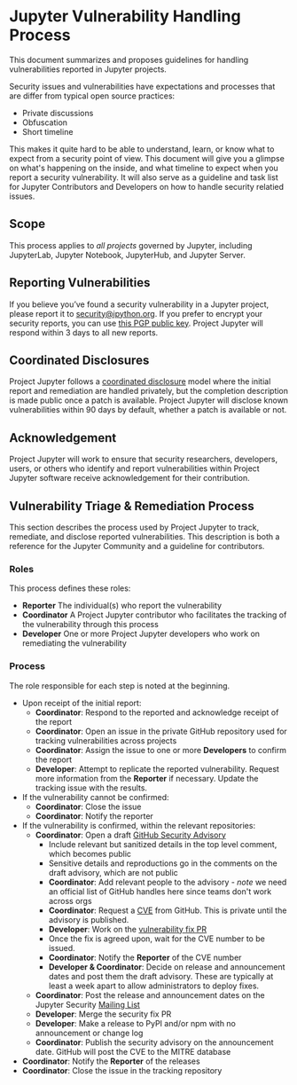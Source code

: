 # Jupyter Vulnerability Handling Process

This document summarizes and proposes guidelines for handling vulnerabilities reported in Jupyter projects. 

Security issues and vulnerabilities have expectations and processes that are differ from typical open source practices:
 - Private discussions
 - Obfuscation
 - Short timeline

This makes it quite hard to be able to understand, learn, or know what to expect from a security point of view. This document
will give you a glimpse on what's happening on the inside, and what timeline to expect when you report a security vulnerability. 
It will also serve as a guideline and task list for Jupyter Contributors and Developers on how to handle security relatied issues.

## Scope

This process applies to *all projects* governed by Jupyter, including JupyterLab, Jupyter Notebook, JupyterHub, and Jupyter Server.

## Reporting Vulnerabilities

If you believe you’ve found a security vulnerability in a Jupyter project, please report it to security@ipython.org. If you prefer 
to encrypt your security reports, you can use [this PGP public key](https://jupyter.org/assets/ipython_security.asc). Project Jupyter 
will respond within 3 days to all new reports.

## Coordinated Disclosures

Project Jupyter follows a [coordinated disclosure](https://cheatsheetseries.owasp.org/cheatsheets/Vulnerability_Disclosure_Cheat_Sheet.html#responsible-or-coordinated-disclosure)
model where the initial report and remediation are handled privately, but the completion description is made public once a patch
is available. Project Jupyter will disclose known vulnerabilities within 90 days by default, whether a patch is available or not.

## Acknowledgement

Project Jupyter will work to ensure that security researchers, developers, users, or others who identify and report vulnerabilities
within Project Jupyter software receive acknowledgement for their contribution. 

## Vulnerability Triage & Remediation Process

This section describes the process used by Project Jupyter to track, remediate, and disclose reported vulnerabilities. 
This description is both a reference for the Jupyter Community and a guideline for contributors.

### Roles

This process defines these roles:
- **Reporter** The individual(s) who report the vulnerability 
- **Coordinator** A Project Jupyter contributor who facilitates the tracking of the vulnerability through this process
- **Developer** One or more Project Jupyter developers who work on remediating the vulnerability

### Process

The role responsible for each step is noted at the beginning.

- Upon receipt of the initial report:
  - **Coordinator**: Respond to the reported and acknowledge receipt of the report 
  - **Coordinator**: Open an issue in the private GitHub repository used for tracking vulnerabilities across projects
  - **Coordinator**: Assign the issue to one or more **Developers** to confirm the report
  - **Developer**: Attempt to replicate the reported vulnerability. Request more information from the **Reporter** if necessary. Update the tracking issue with the results.
- If the vulnerability cannot be confirmed:
  - **Coordinator**: Close the issue
  - **Coordinator**: Notify the reporter
- If the vulnerability is confirmed, within the relevant repositories:
  - **Coordinator**: Open a draft [GitHub Security Advisory](https://docs.github.com/en/code-security/repository-security-advisories/about-github-security-advisories-for-repositories#about-github-security-advisories)
    - Include relevant but sanitized details in the top level comment, which becomes public
    - Sensitive details and reproductions go in the comments on the draft advisory, which are not public
    - **Coordinator**: Add relevant people to the advisory - *note* we need an official list of GitHub handles here since teams don't work across orgs
    - **Coordinator**: Request a [CVE](https://docs.github.com/en/code-security/repository-security-advisories/about-github-security-advisories-for-repositories#cve-identification-numbers) from GitHub.  This is private until the advisory is published.
    - **Developer**: Work on the [vulnerability fix PR](https://docs.github.com/en/code-security/repository-security-advisories/collaborating-in-a-temporary-private-fork-to-resolve-a-repository-security-vulnerability#creating-a-temporary-private-fork)
    - Once the fix is agreed upon, wait for the CVE number to be issued.
    - **Coordinator**: Notify the **Reporter** of the CVE number
    - **Developer & Coordinator**: Decide on release and announcement dates and post them the draft advisory.  These are typically at least a week apart to allow administrators to deploy fixes.
  - **Coordinator**: Post the release and announcement dates on the Jupyter Security [Mailing List]([security@ipython.org](mailto:security@ipython.org))
  - **Developer**: Merge the security fix PR
  - **Developer**: Make a release to PyPI and/or npm with no announcement or change log
  - **Coordinator**: Publish the security advisory on the announcement date.  GitHub will post the CVE to the MITRE database
- **Coordinator**: Notify the **Reporter** of the releases
- **Coordinator**: Close the issue in the tracking repository


